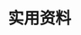 ---
title: 实用资料
tag: [resource, overview]
layout: docs-overview
description: 浏览全部和风天气开发平台所必备的实用资料，这些是开发文档的必要补充信息，也是开发过程中的扩展工具，例如错误代码的说明、专业名词解释、预警类型、天气图标、城市列表等等。
url: /docs/resource/
ref: res-overview
---